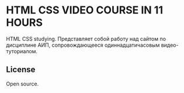 # HTML CSS VIDEO COURSE IN 11 HOURS
HTML CSS studying. 
Представляет собой работу над сайтом по дисциплине АИП, сопровождающееся одиннадцатичасовым видео-туториалом.
## License
Open source.
